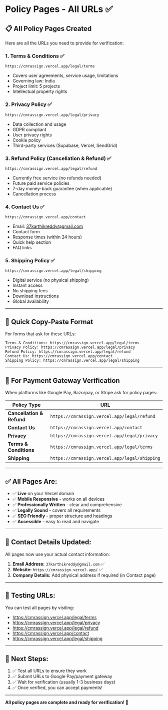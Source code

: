 # Policy Pages - All URLs ✅

## 📋 **All Policy Pages Created**

Here are all the URLs you need to provide for verification:

### **1. Terms & Conditions** ✅
```
https://cmrassign.vercel.app/legal/terms
```
- Covers user agreements, service usage, limitations
- Governing law: India
- Project limit: 5 projects
- Intellectual property rights

### **2. Privacy Policy** ✅
```
https://cmrassign.vercel.app/legal/privacy
```
- Data collection and usage
- GDPR compliant
- User privacy rights
- Cookie policy
- Third-party services (Supabase, Vercel, SendGrid)

### **3. Refund Policy (Cancellation & Refund)** ✅
```
https://cmrassign.vercel.app/legal/refund
```
- Currently free service (no refunds needed)
- Future paid service policies
- 7-day money-back guarantee (when applicable)
- Cancellation process

### **4. Contact Us** ✅
```
https://cmrassign.vercel.app/contact
```
- Email: 37karthikreddy@gmail.com
- Contact form
- Response times (within 24 hours)
- Quick help section
- FAQ links

### **5. Shipping Policy** ✅
```
https://cmrassign.vercel.app/legal/shipping
```
- Digital service (no physical shipping)
- Instant access
- No shipping fees
- Download instructions
- Global availability

---

## 🔗 **Quick Copy-Paste Format**

For forms that ask for these URLs:

```
Terms & Conditions: https://cmrassign.vercel.app/legal/terms
Privacy Policy: https://cmrassign.vercel.app/legal/privacy
Refund Policy: https://cmrassign.vercel.app/legal/refund
Contact Us: https://cmrassign.vercel.app/contact
Shipping Policy: https://cmrassign.vercel.app/legal/shipping
```

---

## 📝 **For Payment Gateway Verification**

When platforms like Google Pay, Razorpay, or Stripe ask for policy pages:

| Policy Type | URL |
|-------------|-----|
| **Cancellation & Refund** | `https://cmrassign.vercel.app/legal/refund` |
| **Contact Us** | `https://cmrassign.vercel.app/contact` |
| **Privacy** | `https://cmrassign.vercel.app/legal/privacy` |
| **Terms & Conditions** | `https://cmrassign.vercel.app/legal/terms` |
| **Shipping** | `https://cmrassign.vercel.app/legal/shipping` |

---

## ✅ **All Pages Are:**

- ✅ **Live** on your Vercel domain
- ✅ **Mobile Responsive** - works on all devices
- ✅ **Professionally Written** - clear and comprehensive
- ✅ **Legally Sound** - covers all requirements
- ✅ **SEO Friendly** - proper structure and headings
- ✅ **Accessible** - easy to read and navigate

---

## 🎯 **Contact Details Updated:**

All pages now use your actual contact information:

1. **Email Address:** `37karthikreddy@gmail.com` ✅
2. **Website:** `https://cmrassign.vercel.app/` ✅
3. **Company Details:** Add physical address if required (in Contact page)

---

## 📱 **Testing URLs:**

You can test all pages by visiting:
- https://cmrassign.vercel.app/legal/terms
- https://cmrassign.vercel.app/legal/privacy
- https://cmrassign.vercel.app/legal/refund
- https://cmrassign.vercel.app/contact
- https://cmrassign.vercel.app/legal/shipping

---

## 🚀 **Next Steps:**

1. ✅ Test all URLs to ensure they work
2. ✅ Submit URLs to Google Pay/payment gateway
3. ✅ Wait for verification (usually 1-3 business days)
4. ✅ Once verified, you can accept payments!

---

**All policy pages are complete and ready for verification! 🎉**

